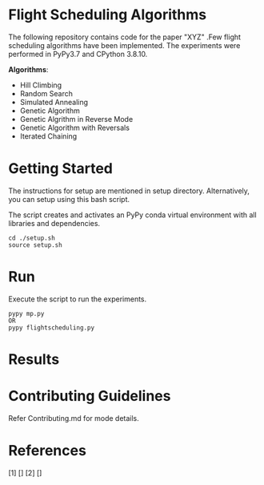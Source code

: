 # Flight Scheduling Algorithms

The following repository contains code for the paper "XYZ" .Few flight scheduling algorithms have been implemented. The experiments were performed in PyPy3.7 and CPython 3.8.10.

**Algorithms**:
- Hill Climbing
- Random Search
- Simulated Annealing
- Genetic Algorithm
- Genetic Algrithm in Reverse Mode
- Genetic  Algorithm with Reversals
- Iterated Chaining
  


# Getting Started
The instructions for setup are mentioned in setup directory. Alternatively, you can setup using this bash script.

The script creates and activates an PyPy conda virtual environment with all libraries and dependencies.
```
cd ./setup.sh
source setup.sh
```
# Run
Execute the script to run the experiments.
```
pypy mp.py 
OR
pypy flightscheduling.py
```
# Results

# Contributing Guidelines
Refer Contributing.md for mode details.
# References
[1] []
[2] []    